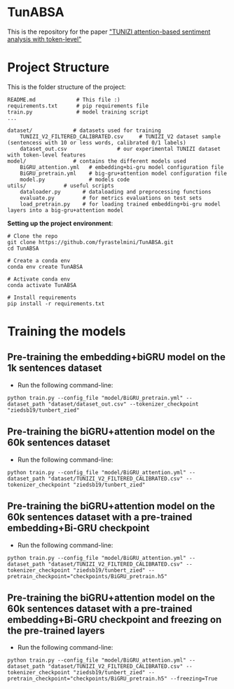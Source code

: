 # TunABSA
This is the repository for the paper ["TUNIZI attention-based sentiment analysis with token-level"](https://openreview.net/pdf?id=jjRQfvptIg5)

# Project Structure

This is the folder structure of the project:
```
README.md             # This file :)
requirements.txt      # pip requirements file
train.py              # model training script
...

dataset/             # datasets used for training
    TUNIZI_V2_FILTERED_CALIBRATED.csv     # TUNIZI_V2 dataset sample (sentencess with 10 or less words, calibrated 0/1 labels)
    dataset_out.csv                # our experimental TUNIZI dataset with token-level features
model/               # contains the different models used
    BiGRU_attention.yml   # embedding+bi-gru model configuration file
    BiGRU_pretrain.yml    # big-gru+attention model configuration file
    model.py              # models code
utils/            # useful scripts
    dataloader.py       # dataloading and preprocessing functions
    evaluate.py         # for metrics evaluations on test sets
    load_pretrain.py    # for loading trained embedding+bi-gru model layers into a big-gru+attention model

```

**Setting up the project environment**:

```shell script
# Clone the repo
git clone https://github.com/fyrastelmini/TunABSA.git
cd TunABSA

# Create a conda env
conda env create TunABSA

# Activate conda env
conda activate TunABSA

# Install requirements
pip install -r requirements.txt
```
# Training the models

## Pre-training the embedding+biGRU model on the 1k sentences dataset
* Run the following command-line:
```
python train.py --config_file "model/BiGRU_pretrain.yml" --dataset_path "dataset/dataset_out.csv" --tokenizer_checkpoint "ziedsb19/tunbert_zied"
```
## Pre-training the biGRU+attention model on the 60k sentences dataset
* Run the following command-line:
```
python train.py --config_file "model/BiGRU_attention.yml" --dataset_path "dataset/TUNIZI_V2_FILTERED_CALIBRATED.csv" --tokenizer_checkpoint "ziedsb19/tunbert_zied"
```
## Pre-training the biGRU+attention model on the 60k sentences dataset with a pre-trained embedding+Bi-GRU checkpoint
* Run the following command-line:
```
python train.py --config_file "model/BiGRU_attention.yml" --dataset_path "dataset/TUNIZI_V2_FILTERED_CALIBRATED.csv" --tokenizer_checkpoint "ziedsb19/tunbert_zied" --pretrain_checkpoint="checkpoints/BiGRU_pretrain.h5"
```
## Pre-training the biGRU+attention model on the 60k sentences dataset with a pre-trained embedding+Bi-GRU checkpoint and freezing on the pre-trained layers
* Run the following command-line:
```
python train.py --config_file "model/BiGRU_attention.yml" --dataset_path "dataset/TUNIZI_V2_FILTERED_CALIBRATED.csv" --tokenizer_checkpoint "ziedsb19/tunbert_zied" --pretrain_checkpoint="checkpoints/BiGRU_pretrain.h5" --freezing=True
```
